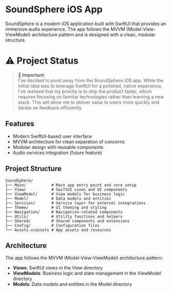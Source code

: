 # SoundSphere iOS App

SoundSphere is a modern iOS application built with SwiftUI that provides an immersive audio experience. The app follows the MVVM (Model-View-ViewModel) architecture pattern and is designed with a clean, modular structure.

# ⚠️ Project Status  
> **🚨 Important:**  
> I've decided to pivot away from the SoundSphere iOS app. While the initial idea was to leverage SwiftUI for a polished, native experience, I've realised that my priority is to ship the product faster, which requires focusing on familiar technologies rather than learning a new stack. This will allow me to deliver value to users more quickly and iterate on feedback efficiently.

## Features

- Modern SwiftUI-based user interface
- MVVM architecture for clean separation of concerns
- Modular design with reusable components
- Audio services integration (future feature)

## Project Structure

```
SoundSphere/
├── Main/           # Main app entry point and core setup
├── View/           # SwiftUI views and UI components
├── ViewModel/      # View models for business logic
├── Model/          # Data models and entities
├── Services/       # Service layer for external integrations
├── Theme/          # UI theming and styling
├── Navigation/     # Navigation-related components
├── Utils/          # Utility functions and helpers
├── Shared/         # Shared components and extensions
├── Config/         # Configuration files
└── Assets.xcassets # App assets and resources
```

## Architecture

The app follows the MVVM (Model-View-ViewModel) architecture pattern:

- **Views**: SwiftUI views in the View directory
- **ViewModels**: Business logic and state management in the ViewModel directory
- **Models**: Data models and entities in the Model directory
